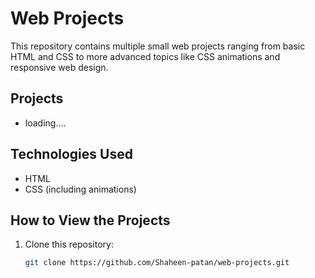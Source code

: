 # Web Projects

This repository contains multiple small web projects ranging from basic HTML and CSS to more advanced topics like CSS animations and responsive web design.

## Projects
- loading....

## Technologies Used
- HTML
- CSS (including animations)

## How to View the Projects

1. Clone this repository:
   ```bash
   git clone https://github.com/Shaheen-patan/web-projects.git

